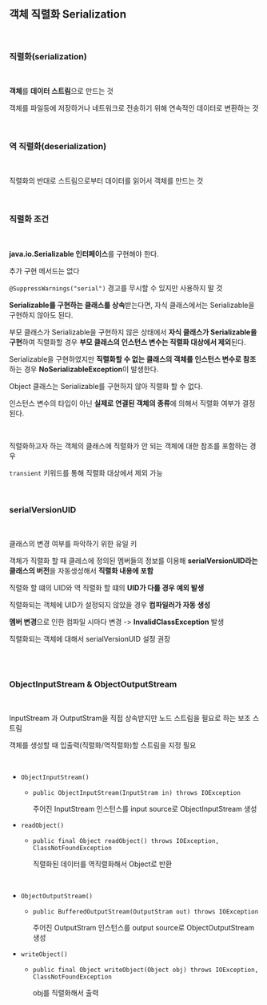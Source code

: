 ## 객체 직렬화 Serialization

<br>

### 직렬화(serialization)

<br>

**객체**를 **데이터 스트림**으로 만드는 것

객체를 파일등에 저장하거나 네트워크로 전송하기 위해 연속적인 데이터로 변환하는 것

<br>

### 역 직렬화(deserialization)

<br>

직렬화의 반대로 스트림으로부터 데이터를 읽어서 객체를 만드는 것

<br>

### 직렬화 조건

<br>

**java.io.Serializable 인터페이스**를 구현해야 한다.

추가 구현 메서드는 없다

`@SuppressWarnings("serial")` 경고를 무시할 수 있지만 사용하지 말 것

**Serializable를 구현하는 클래스를 상속**받는다면, 자식 클래스에서는 Serializable을 구현하지 않아도 된다.

부모 클래스가 Serializable을 구현하지 않은 상태에서 **자식 클래스가 Serializable을 구현**하여 직렬화할 경우 **부모 클래스의 인스턴스 변수는 직렬화 대상에서 제외**된다.

Serializable을 구현하였지만 **직렬화할 수 없는 클래스의 객체를 인스턴스 변수로 참조**하는 경우 **NoSerializableException**이 발생한다.

Object 클래스는 Serializable를 구현하지 않아 직렬화 할 수 없다.

인스턴스 변수의 타입이 아닌 **실제로 연결된 객체의 종류**에 의해서 직렬화 여부가 결정된다.

<br>

직렬화하고자 하는 객체의 클래스에 직렬화가 안 되는 객체에 대한 참조를 포함하는 경우

`transient` 키워드를 통해 직렬화 대상에서 제외 가능

<br>

### serialVersionUID

<br>

클래스의 변경 여부를 파악하기 위한 유일 키

객체가 직렬화 할 때 클레스에 정의된 멤버들의 정보를 이용해 **serialVersionUID라는 클래스의 버전**을 자동생성해서 **직렬화 내용에 포함**

직렬화 할 떄의 UID와 역 직렬화 할 떄의 **UID가 다를 경우 예외 발생**

직렬화되는 객체에 UID가 설정되지 않았을 경우 **컴파일러가 자동 생성**

**멤버 변경**으로 인한 컴파일 시마다 변경 -> **InvalidClassException** 발생

직렬화되는 객체에 대해서 serialVersionUID 설정 권장

<br><br>

### ObjectInputStream & ObjectOutputStream

<br>

InputStream 과 OutputStram을 직접 상속받지만 노드 스트림을 필요로 하는 보조 스트림

객체를 생성할 때 입출력(직렬화/역직렬화)할 스트림을 지정 필요

<br>

- `ObjectInputStream()`
  - `public ObjectInputStream(InputStram in) throws IOException`

    주어진 InputStream 인스턴스를 input source로 ObjectInputStream  생성

- `readObject()`
  - `public final Object readObject() throws IOException, ClassNotFoundException`

    직렬화된 데이터를 역직렬화해서 Object로 반환

<br>

- `ObjectOutputStream()`
  - `public BufferedOutputStream(OutputStram out) throws IOException`

    주어진 OutputStram 인스턴스를 output source로 ObjectOutputStream 생성

- `writeObject()`
  - `public final Object writeObject(Object obj) throws IOException, ClassNotFoundException`

    obj를 직렬화해서 출력